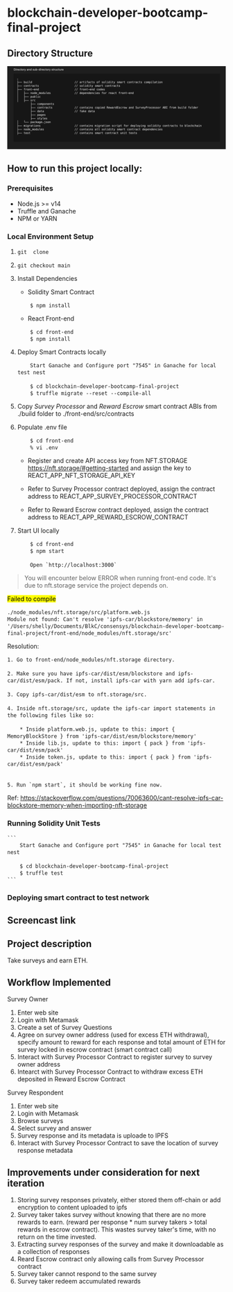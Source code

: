 # blockchain-developer-bootcamp-final-project

## Directory Structure
![folder structure](./dir_struct.png)

## How to run this project locally:

### Prerequisites

- Node.js >= v14
- Truffle and Ganache
- NPM or YARN


### Local Environment Setup
1. `git  clone `

2. `git checkout main`

3. Install Dependencies

    - Solidity Smart Contract 
    ```
        $ npm install
    ```
    
    - React Front-end 
    
    ```
        $ cd front-end
        $ npm install
    ```

4. Deploy Smart Contracts locally

    ```
        Start Ganache and Configure port "7545" in Ganache for local test nest

        $ cd blockchain-developer-bootcamp-final-project
        $ truffle migrate --reset --compile-all
    ```
        
5. Copy *Survey Processor* and *Reward Escrow* smart contract ABIs from ./build folder to ./front-end/src/contracts

6. Populate .env file

    ```
        $ cd front-end
        % vi .env
    ```

    - Register and create API access key from NFT.STORAGE https://nft.storage/#getting-started and assign the key to REACT_APP_NFT_STORAGE_API_KEY  

    - Refer to Survey Processor contract deployed, assign the contract address to REACT_APP_SURVEY_PROCESSOR_CONTRACT  

    - Refer to Reward Escrow contract deployed, assign the contract address to REACT_APP_REWARD_ESCROW_CONTRACT  


7. Start UI locally

    ```
        $ cd front-end
        $ npm start
        
        Open `http://localhost:3000`
    ```


> You will encounter below ERROR when running front-end code. It's due to nft.storage service the project depends on.

<mark>Failed to compile</mark>
```
./node_modules/nft.storage/src/platform.web.js
Module not found: Can't resolve 'ipfs-car/blockstore/memory' in '/Users/shelly/Documents/BlkC/consensys/blockchain-developer-bootcamp-final-project/front-end/node_modules/nft.storage/src'
```

Resolution:

    1. Go to front-end/node_modules/nft.storage directory.

    2. Make sure you have ipfs-car/dist/esm/blockstore and ipfs-car/dist/esm/pack. If not, install ipfs-car with yarn add ipfs-car. 

    3. Copy ipfs-car/dist/esm to nft.storage/src.

    4. Inside nft.storage/src, update the ipfs-car import statements in the following files like so:

        * Inside platform.web.js, update to this: import { MemoryBlockStore } from 'ipfs-car/dist/esm/blockstore/memory'
        * Inside lib.js, update to this: import { pack } from 'ipfs-car/dist/esm/pack'
        * Inside token.js, update to this: import { pack } from 'ipfs-car/dist/esm/pack'
        

    5. Run `npm start`, it should be working fine now.

Ref: https://stackoverflow.com/questions/70063600/cant-resolve-ipfs-car-blockstore-memory-when-importing-nft-storage


### Running Solidity Unit Tests

    ```
        Start Ganache and Configure port "7545" in Ganache for local test nest

        $ cd blockchain-developer-bootcamp-final-project
        $ truffle test
    ```


### Deploying smart contract to test network

## Screencast link



## Project description

Take surveys and earn ETH.

## Workflow Implemented

Survey Owner
1. Enter web site
2. Login with Metamask
3. Create a set of Survey Questions
5. Agree on survey owner address (used for excess ETH withdrawal), specify amount to reward for each response and total amount of ETH for survey locked in escrow contract (smart contract call)
6. Interact with Survey Processor Contract to register survey to survey owner address
7. Intearct with Survey Processor Contract to withdraw excess ETH deposited in Reward Escrow Contract

Survey Respondent
1. Enter web site
2. Login with Metamask
3. Browse surveys
4. Select survey and answer
5. Survey response and its metadata is uploade to IPFS
6. Interact with Survey Processor Contract to save the location of survey response metadata

## Improvements under consideration for next iteration 
1. Storing survey responses privately, either stored them off-chain or add encryption to content uploaded to ipfs
2. Survey taker takes survey without knowing that there are no more rewards to earn. (reward per response * num survey takers > total rewards in escrow contract). This wastes survey taker's time, with no return on the time invested.
3. Extracting survey responses of the survey and make it downloadable as a collection of responses
4. Reard Escrow contract only allowing calls from Survey Processor contract
5. Survey taker cannot respond to the same survey
6. Survey taker redeem accumulated rewards

